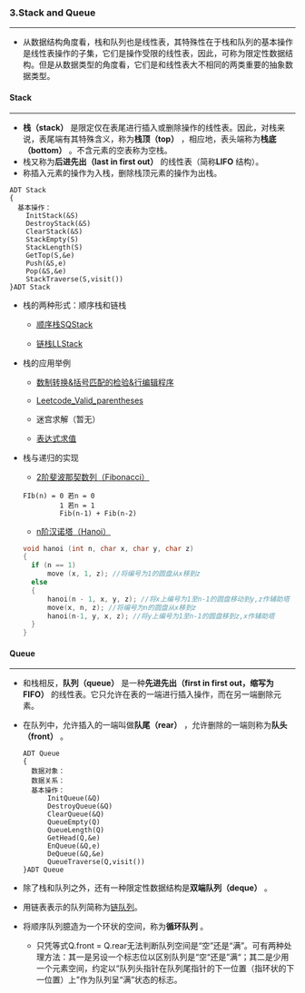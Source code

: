 ### 3.Stack and Queue
***
* 从数据结构角度看，栈和队列也是线性表，其特殊性在于栈和队列的基本操作是线性表操作的子集，它们是操作受限的线性表，因此，可称为限定性数据结构。但是从数据类型的角度看，它们是和线性表大不相同的两类重要的抽象数据类型。

#### Stack
***
* **栈（stack）** 是限定仅在表尾进行插入或删除操作的线性表。因此，对栈来说，表尾端有其特殊含义，称为**栈顶（top）** ，相应地，表头端称为**栈底（bottom）** 。不含元素的空表称为空栈。
* 栈又称为**后进先出（last in first out）** 的线性表（简称**LIFO** 结构）。
* 称插入元素的操作为入栈，删除栈顶元素的操作为出栈。
```
ADT Stack
{
  基本操作：
    InitStack(&S)
    DestroyStack(&S)
    ClearStack(&S)
    StackEmpty(S)
    StackLength(S)
    GetTop(S,&e)
    Push(&S,e)
    Pop(&S,&e)
    StackTraverse(S,visit())
}ADT Stack
```
* 栈的两种形式：顺序栈和链栈
  * [顺序栈SQStack](https://github.com/fantasia85/data-structure/tree/master/third_stack_and_queue/Stack/SQStack)
  
  * [链栈LLStack](https://github.com/fantasia85/data-structure/tree/master/third_stack_and_queue/Stack/LLStack)
  
* 栈的应用举例
  * [数制转换&括号匹配的检验&行编辑程序](https://github.com/fantasia85/data-structure/tree/master/third_stack_and_queue/Stack/Application)
  
  * [Leetcode_Valid_parentheses](https://leetcode.com/problems/valid-parentheses/)
  
  * 迷宫求解（暂无）
  
  * [表达式求值](https://github.com/fantasia85/data-structure/blob/master/third_stack_and_queue/Stack/A_Evaluate_Expression/Evaluate_Expression.cpp)

* 栈与递归的实现
  * [2阶斐波那契数列（Fibonacci）](https://github.com/fantasia85/data-structure/blob/master/third_stack_and_queue/Stack/Stack_and_recursion/Fibonacci_and_hanoi.cpp)
  ```
  FIb(n) = 0 若n = 0
           1 若n = 1
           Fib(n-1) + Fib(n-2)
  ```
  * [n阶汉诺塔（Hanoi）](https://github.com/fantasia85/data-structure/blob/master/third_stack_and_queue/Stack/Stack_and_recursion/Fibonacci_and_hanoi.cpp)
  ```c++
  void hanoi (int n, char x, char y, char z)
  {
  	if (n == 1)
  		move (x, 1, z); //将编号为1的圆盘从x移到z
  	else
  	{
  		hanoi(n - 1, x, y, z); //将x上编号为1至n-1的圆盘移动到y,z作辅助塔
  		move(x, n, z); //将编号为n的圆盘从x移到z
  		hanoi(n-1, y, x, z); //将y上编号为1至n-1的圆盘移到z,x作辅助塔
  	}
  }
  ```

#### Queue
***
* 和栈相反，**队列（queue）** 是一种**先进先出（first in first out，缩写为FIFO）** 的线性表。它只允许在表的一端进行插入操作，而在另一端删除元素。

* 在队列中，允许插入的一端叫做**队尾（rear）** ，允许删除的一端则称为**队头（front）** 。

  ```
  ADT Queue
  {
  	数据对象：
  	数据关系：
  	基本操作：
  		InitQueue(&Q)
  		DestroyQueue(&Q)
  		ClearQueue(&Q)
  		QueueEmpty(Q)
  		QueueLength(Q)
  		GetHead(Q,&e)
  		EnQueue(&Q,e)
  		DeQueue(&Q,&e)
  		QueueTraverse(Q,visit())
  }ADT Queue
  ```
  
* 除了栈和队列之外，还有一种限定性数据结构是**双端队列（deque）** 。

* 用链表表示的队列简称为[链队列](https://github.com/fantasia85/data-structure/tree/master/third_stack_and_queue/Queue/LLQueue)。

* 将顺序队列臆造为一个环状的空间，称为**循环队列** 。

  * 只凭等式Q.front = Q.rear无法判断队列空间是“空”还是“满”。可有两种处理方法：其一是另设一个标志位以区别队列是“空“还是”满“；其二是少用一个元素空间，约定以“队列头指针在队列尾指针的下一位置（指环状的下一位置）上”作为队列呈“满”状态的标志。
  
    
  
  

